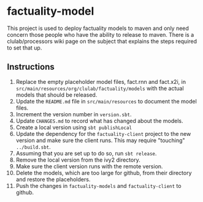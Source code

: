 # factuality-model
This project is used to deploy factuality models to maven and only need concern
those people who have the ability to release to maven.  There is a clulab/processors
wiki page on the subject that explains the steps required to set that up.

## Instructions
1. Replace the empty placeholder model files, fact.rnn and fact.x2i, in
`src/main/resources/org/clulab/factuality/models` with the actual models
that should be released.
1. Update the `README.md` file in `src/main/resources` to document the model files.
1. Increment the version number in `version.sbt`.
1. Update `CHANGES.md` to record what has changed about the models.
1. Create a local version using `sbt publishLocal`
1. Update the dependency for the `factuality-client` project to the new version
   and make sure the client runs.  This may require "touching" `../build.sbt`.
1. Assuming that you are set up to do so, run `sbt release`.
1. Remove the local version from the ivy2 directory.
1. Make sure the client version runs with the remote version.
1. Delete the models, which are too large for github, from their directory and restore the placeholders.
1. Push the changes in `factuality-models` and `factuality-client` to github.
